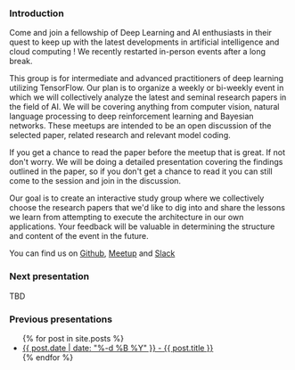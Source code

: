### Introduction

Come and join a fellowship of Deep Learning and AI enthusiasts in their quest to keep up with the latest developments in
artificial intelligence and cloud computing ! We recently restarted in-person events after a long break. 

This group is for intermediate and advanced practitioners of deep learning utilizing TensorFlow. Our plan is to organize
a weekly or bi-weekly event in which we will collectively analyze the latest and seminal research papers in the field of
AI. We will be covering anything from computer vision, natural language processing to deep reinforcement learning and
Bayesian networks. These meetups are intended to be an open discussion of the selected paper, related research and
relevant model coding.

If you get a chance to read the paper before the meetup that is great. If not don't worry. We will be doing a detailed
presentation covering the findings outlined in the paper, so if you don't get a chance to read it you can still come to
the session and join in the discussion.

Our goal is to create an interactive study group where we collectively choose the research papers that we'd like to dig
into and share the lessons we learn from attempting to execute the architecture in our own applications. Your feedback
will be valuable in determining the structure and content of the event in the future.

You can find us on [Github](https://github.com/The-Deep-Learning-Fellowship), [Meetup](https://www.meetup.com/fr-FR/gdgyyc/events/past/) and [Slack](https://gdgyyc.slack.com/)

### Next presentation

TBD

### Previous presentations

<ul>
  {% for post in site.posts %}
    <li>
      <a href="{{ post.url }}">{{ post.date | date: "%-d %B %Y" }} - {{ post.title }}</a>
    </li>
  {% endfor %}
</ul>
